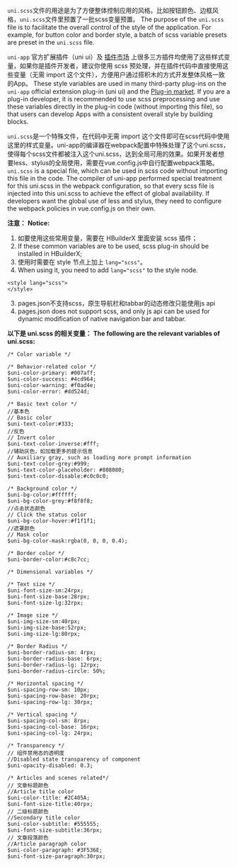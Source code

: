 `uni.scss`文件的用途是为了方便整体控制应用的风格。比如按钮颜色、边框风格，`uni.scss`文件里预置了一批scss变量预置。
The purpose of the `uni.scss` file is to facilitate the overall control of the style of the application. For example, for button color and border style, a batch of scss variable presets are preset in the `uni.scss` file.

``uni-app`` 官方扩展插件（uni ui）及 [插件市场](https://ext.dcloud.net.cn) 上很多三方插件均使用了这些样式变量，如果你是插件开发者，建议你使用 scss 预处理，并在插件代码中直接使用这些变量（无需 import 这个文件），方便用户通过搭积木的方式开发整体风格一致的App。
These style variables are used in many third-party plug-ins on the `uni-app` official extension plug-in (uni ui) and the [Plug-in market](https://ext.dcloud.net.cn). If you are a plug-in developer, it is recommended to use scss preprocessing and use these variables directly in the plug-in code (without importing this file), so that users can develop Apps with a consistent overall style by building blocks.

``uni.scss``是一个特殊文件，在代码中无需 import 这个文件即可在scss代码中使用这里的样式变量。uni-app的编译器在webpack配置中特殊处理了这个uni.scss，使得每个scss文件都被注入这个uni.scss，达到全局可用的效果。如果开发者想要less、stylus的全局使用，需要在vue.config.js中自行配置webpack策略。
`uni.scss` is a special file, which can be used in scss code without importing this file in the code. The compiler of uni-app performed special treatment for this uni.scss in the webpack configuration, so that every scss file is injected into this uni.scss to achieve the effect of global availability. If developers want the global use of less and stylus, they need to configure the webpack policies in vue.config.js on their own.

**注意：** 
**Notice:**

1. 如要使用这些常用变量，需要在 HBuilderX 里面安装 scss 插件；
1. If these common variables are to be used, scss plug-in should be installed in HBuilderX;
2. 使用时需要在 style 节点上加上 ``lang="scss"``。
2. When using it, you need to add `lang="scss"` to the style node.
```
<style lang="scss">
</style>
```
3. pages.json不支持scss，原生导航栏和tabbar的动态修改只能使用js api
3. pages.json does not support scss, and only js api can be used for dynamic modification of native navigation bar and tabbar.

**以下是 uni.scss 的相关变量：**
**The following are the relevant variables of uni.scss:**

```
/* Color variable */

/* Behavior-related color */
$uni-color-primary: #007aff;
$uni-color-success: #4cd964;
$uni-color-warning: #f0ad4e;
$uni-color-error: #dd524d;

/* Basic text color */
//基本色
// Basic color
$uni-text-color:#333;
//反色
// Invert color
$uni-text-color-inverse:#fff;
//辅助灰色，如加载更多的提示信息
// Auxiliary gray, such as loading more prompt information
$uni-text-color-grey:#999;
$uni-text-color-placeholder: #808080;
$uni-text-color-disable:#c0c0c0;

/* Background color */
$uni-bg-color:#ffffff;
$uni-bg-color-grey:#f8f8f8;
//点击状态颜色
// Click the status color
$uni-bg-color-hover:#f1f1f1;
//遮罩颜色
// Mask color
$uni-bg-color-mask:rgba(0, 0, 0, 0.4);

/* Border color */
$uni-border-color:#c8c7cc;

/* Dimensional variables */

/* Text size */
$uni-font-size-sm:24rpx;
$uni-font-size-base:28rpx;
$uni-font-size-lg:32rpx;

/* Image size */
$uni-img-size-sm:40rpx;
$uni-img-size-base:52rpx;
$uni-img-size-lg:80rpx;

/* Border Radius */
$uni-border-radius-sm: 4rpx;
$uni-border-radius-base: 6rpx;
$uni-border-radius-lg: 12rpx;
$uni-border-radius-circle: 50%;

/* Horizontal spacing */
$uni-spacing-row-sm: 10px;
$uni-spacing-row-base: 20rpx;
$uni-spacing-row-lg: 30rpx;

/* Vertical spacing */
$uni-spacing-col-sm: 8rpx;
$uni-spacing-col-base: 16rpx;
$uni-spacing-col-lg: 24rpx;

/* Transparency */
// 组件禁用态的透明度
//Disabled state transparency of component
$uni-opacity-disabled: 0.3;

/* Articles and scenes related*/
// 文章标题颜色
//Article title color
$uni-color-title: #2C405A;
$uni-font-size-title:40rpx;
// 二级标题颜色
//Secondary title color
$uni-color-subtitle: #555555;
$uni-font-size-subtitle:36rpx;
// 文章段落颜色
//Article paragraph color
$uni-color-paragraph: #3F536E;
$uni-font-size-paragraph:30rpx;
```

